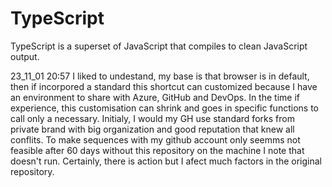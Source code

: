 # TypeScript
TypeScript is a superset of JavaScript that compiles to clean JavaScript output.

23_11_01 20:57 I liked to undestand, my base is that browser is in default, then if incorpored a standard this shortcut can customized because I have an environment to share 
with Azure, GitHub and DevOps.
In the time if experience, this customisation can shrink and goes in specific functions to call only a necessary. 
Initialy, I would my GH use standard forks from private brand with big organization and good reputation that knew all conflits.
To make sequences with my github account only seemms not feasible after 60 days without this repository on the machine I note that doesn't run.
Certainly, there is action but I afect much factors in the original repository.


